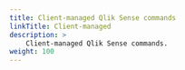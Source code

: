 ```yaml
---
title: Client-managed Qlik Sense commands
linkTitle: Client-managed
description: >
    Client-managed Qlik Sense commands.
weight: 100
---
```



